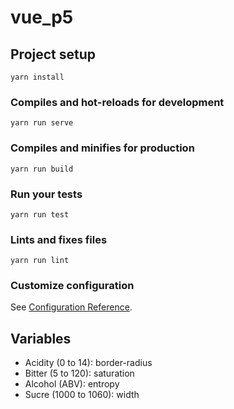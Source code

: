 # vue_p5

## Project setup
```
yarn install
```

### Compiles and hot-reloads for development
```
yarn run serve
```

### Compiles and minifies for production
```
yarn run build
```

### Run your tests
```
yarn run test
```

### Lints and fixes files
```
yarn run lint
```

### Customize configuration
See [Configuration Reference](https://cli.vuejs.org/config/).



## Variables
- Acidity (0 to 14): border-radius
- Bitter (5 to 120): saturation
- Alcohol (ABV): entropy
- Sucre (1000 to 1060): width

